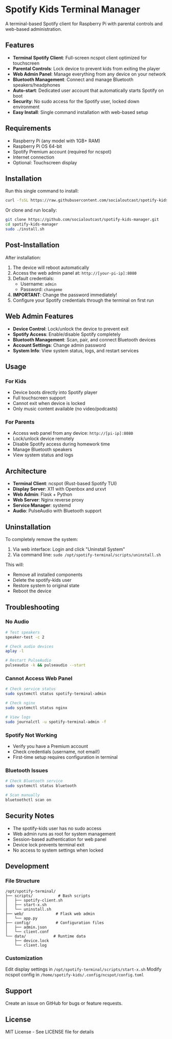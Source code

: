 # Spotify Kids Terminal Manager

A terminal-based Spotify client for Raspberry Pi with parental controls and web-based administration.

## Features

- **Terminal Spotify Client**: Full-screen ncspot client optimized for touchscreen
- **Parental Controls**: Lock device to prevent kids from exiting the player
- **Web Admin Panel**: Manage everything from any device on your network
- **Bluetooth Management**: Connect and manage Bluetooth speakers/headphones
- **Auto-start**: Dedicated user account that automatically starts Spotify on boot
- **Security**: No sudo access for the Spotify user, locked down environment
- **Easy Install**: Single command installation with web-based setup

## Requirements

- Raspberry Pi (any model with 1GB+ RAM)
- Raspberry Pi OS 64-bit
- Spotify Premium account (required for ncspot)
- Internet connection
- Optional: Touchscreen display

## Installation

Run this single command to install:

```bash
curl -fsSL https://raw.githubusercontent.com/socialoutcast/spotify-kids-manager/main/install.sh | sudo bash
```

Or clone and run locally:

```bash
git clone https://github.com/socialoutcast/spotify-kids-manager.git
cd spotify-kids-manager
sudo ./install.sh
```

## Post-Installation

After installation:

1. The device will reboot automatically
2. Access the web admin panel at: `http://[your-pi-ip]:8080`
3. Default credentials:
   - Username: `admin`
   - Password: `changeme`
4. **IMPORTANT**: Change the password immediately!
5. Configure your Spotify credentials through the terminal on first run

## Web Admin Features

- **Device Control**: Lock/unlock the device to prevent exit
- **Spotify Access**: Enable/disable Spotify completely
- **Bluetooth Management**: Scan, pair, and connect Bluetooth devices
- **Account Settings**: Change admin password
- **System Info**: View system status, logs, and restart services

## Usage

### For Kids
- Device boots directly into Spotify player
- Full touchscreen support
- Cannot exit when device is locked
- Only music content available (no video/podcasts)

### For Parents
- Access web panel from any device: `http://[pi-ip]:8080`
- Lock/unlock device remotely
- Disable Spotify access during homework time
- Manage Bluetooth speakers
- View system status and logs

## Architecture

- **Terminal Client**: ncspot (Rust-based Spotify TUI)
- **Display Server**: X11 with Openbox and urxvt
- **Web Admin**: Flask + Python
- **Web Server**: Nginx reverse proxy
- **Service Manager**: systemd
- **Audio**: PulseAudio with Bluetooth support

## Uninstallation

To completely remove the system:

1. Via web interface: Login and click "Uninstall System"
2. Via command line: `sudo /opt/spotify-terminal/scripts/uninstall.sh`

This will:
- Remove all installed components
- Delete the spotify-kids user
- Restore system to original state
- Reboot the device

## Troubleshooting

### No Audio
```bash
# Test speakers
speaker-test -c 2

# Check audio devices
aplay -l

# Restart PulseAudio
pulseaudio -k && pulseaudio --start
```

### Cannot Access Web Panel
```bash
# Check service status
sudo systemctl status spotify-terminal-admin

# Check nginx
sudo systemctl status nginx

# View logs
sudo journalctl -u spotify-terminal-admin -f
```

### Spotify Not Working
- Verify you have a Premium account
- Check credentials (username, not email!)
- First-time setup requires configuration in terminal

### Bluetooth Issues
```bash
# Check Bluetooth service
sudo systemctl status bluetooth

# Scan manually
bluetoothctl scan on
```

## Security Notes

- The spotify-kids user has no sudo access
- Web admin runs as root for system management
- Session-based authentication for web panel
- Device lock prevents terminal exit
- No access to system settings when locked

## Development

### File Structure
```
/opt/spotify-terminal/
├── scripts/           # Bash scripts
│   ├── spotify-client.sh
│   ├── start-x.sh
│   └── uninstall.sh
├── web/              # Flask web admin
│   └── app.py
├── config/           # Configuration files
│   ├── admin.json
│   └── client.conf
└── data/            # Runtime data
    ├── device.lock
    └── client.log
```

### Customization

Edit display settings in `/opt/spotify-terminal/scripts/start-x.sh`
Modify ncspot config in `/home/spotify-kids/.config/ncspot/config.toml`

## Support

Create an issue on GitHub for bugs or feature requests.

## License

MIT License - See LICENSE file for details